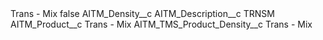 <?xml version="1.0" encoding="UTF-8"?>
<CustomMetadata xmlns="http://soap.sforce.com/2006/04/metadata" xmlns:xsi="http://www.w3.org/2001/XMLSchema-instance" xmlns:xsd="http://www.w3.org/2001/XMLSchema">
    <label>Trans - Mix</label>
    <protected>false</protected>
    <values>
        <field>AITM_Density__c</field>
        <value xsi:nil="true"/>
    </values>
    <values>
        <field>AITM_Description__c</field>
        <value xsi:type="xsd:string">TRNSM</value>
    </values>
    <values>
        <field>AITM_Product__c</field>
        <value xsi:type="xsd:string">Trans - Mix</value>
    </values>
    <values>
        <field>AITM_TMS_Product_Density__c</field>
        <value xsi:type="xsd:string">Trans - Mix</value>
    </values>
</CustomMetadata>
